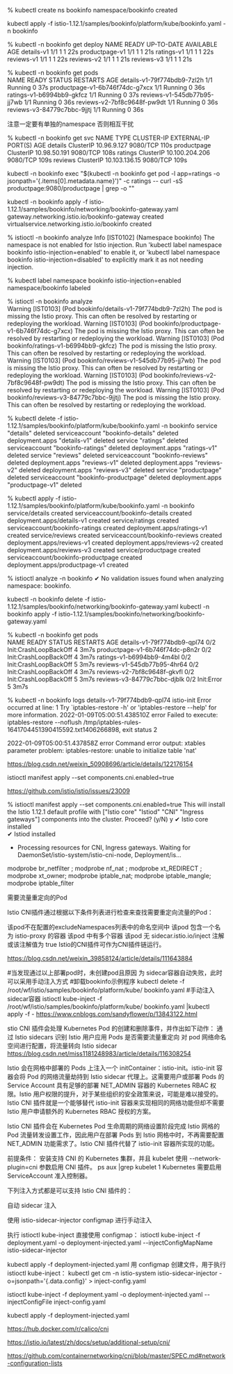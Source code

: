  % kubectl create ns bookinfo
namespace/bookinfo created

kubectl apply -f istio-1.12.1/samples/bookinfo/platform/kube/bookinfo.yaml -n bookinfo 

 % kubectl -n bookinfo get deploy
NAME             READY   UP-TO-DATE   AVAILABLE   AGE
details-v1       1/1     1            1           22s
productpage-v1   1/1     1            1           21s
ratings-v1       1/1     1            1           22s
reviews-v1       1/1     1            1           22s
reviews-v2       1/1     1            1           21s
reviews-v3       1/1     1            1           21s

 % kubectl -n bookinfo get pods  
NAME                              READY   STATUS    RESTARTS   AGE
details-v1-79f774bdb9-7zl2h       1/1     Running   0          37s
productpage-v1-6b746f74dc-g7xcx   1/1     Running   0          36s
ratings-v1-b6994bb9-gkfcz         1/1     Running   0          37s
reviews-v1-545db77b95-jj7wb       1/1     Running   0          36s
reviews-v2-7bf8c9648f-pw9dt       1/1     Running   0          36s
reviews-v3-84779c7bbc-9jjtj       1/1     Running   0          36s

注意一定要有单独的namespace 否则相互干扰


 % kubectl -n bookinfo get svc 
NAME          TYPE        CLUSTER-IP       EXTERNAL-IP   PORT(S)    AGE
details       ClusterIP   10.96.9.127      <none>        9080/TCP   110s
productpage   ClusterIP   10.98.50.191     <none>        9080/TCP   108s
ratings       ClusterIP   10.100.204.206   <none>        9080/TCP   109s
reviews       ClusterIP   10.103.136.15    <none>        9080/TCP   109s

kubectl -n bookinfo  exec "$(kubectl -n bookinfo  get pod -l app=ratings -o jsonpath='{.items[0].metadata.name}')" -c ratings -- curl -sS productpage:9080/productpage | grep -o "<title>.*</title>"
<title>Simple Bookstore App</title>


kubectl -n bookinfo apply -f istio-1.12.1/samples/bookinfo/networking/bookinfo-gateway.yaml
gateway.networking.istio.io/bookinfo-gateway created
virtualservice.networking.istio.io/bookinfo created

% istioctl -n bookinfo analyze
Info [IST0102] (Namespace bookinfo) The namespace is not enabled for Istio injection. Run 'kubectl label namespace bookinfo istio-injection=enabled' to enable it, or 'kubectl label namespace bookinfo istio-injection=disabled' to explicitly mark it as not needing injection.

% kubectl label namespace bookinfo istio-injection=enabled
namespace/bookinfo labeled


% istioctl -n bookinfo analyze                            
Warning [IST0103] (Pod bookinfo/details-v1-79f774bdb9-7zl2h) The pod is missing the Istio proxy. This can often be resolved by restarting or redeploying the workload.
Warning [IST0103] (Pod bookinfo/productpage-v1-6b746f74dc-g7xcx) The pod is missing the Istio proxy. This can often be resolved by restarting or redeploying the workload.
Warning [IST0103] (Pod bookinfo/ratings-v1-b6994bb9-gkfcz) The pod is missing the Istio proxy. This can often be resolved by restarting or redeploying the workload.
Warning [IST0103] (Pod bookinfo/reviews-v1-545db77b95-jj7wb) The pod is missing the Istio proxy. This can often be resolved by restarting or redeploying the workload.
Warning [IST0103] (Pod bookinfo/reviews-v2-7bf8c9648f-pw9dt) The pod is missing the Istio proxy. This can often be resolved by restarting or redeploying the workload.
Warning [IST0103] (Pod bookinfo/reviews-v3-84779c7bbc-9jjtj) The pod is missing the Istio proxy. This can often be resolved by restarting or redeploying the workload.


% kubectl delete  -f istio-1.12.1/samples/bookinfo/platform/kube/bookinfo.yaml -n bookinfo
service "details" deleted
serviceaccount "bookinfo-details" deleted
deployment.apps "details-v1" deleted
service "ratings" deleted
serviceaccount "bookinfo-ratings" deleted
deployment.apps "ratings-v1" deleted
service "reviews" deleted
serviceaccount "bookinfo-reviews" deleted
deployment.apps "reviews-v1" deleted
deployment.apps "reviews-v2" deleted
deployment.apps "reviews-v3" deleted
service "productpage" deleted
serviceaccount "bookinfo-productpage" deleted
deployment.apps "productpage-v1" deleted


 % kubectl apply -f istio-1.12.1/samples/bookinfo/platform/kube/bookinfo.yaml -n bookinfo 
service/details created
serviceaccount/bookinfo-details created
deployment.apps/details-v1 created
service/ratings created
serviceaccount/bookinfo-ratings created
deployment.apps/ratings-v1 created
service/reviews created
serviceaccount/bookinfo-reviews created
deployment.apps/reviews-v1 created
deployment.apps/reviews-v2 created
deployment.apps/reviews-v3 created
service/productpage created
serviceaccount/bookinfo-productpage created
deployment.apps/productpage-v1 created

 % istioctl analyze -n bookinfo
✔ No validation issues found when analyzing namespace: bookinfo.


kubectl -n bookinfo delete -f istio-1.12.1/samples/bookinfo/networking/bookinfo-gateway.yaml
kubectl -n bookinfo apply -f istio-1.12.1/samples/bookinfo/networking/bookinfo-gateway.yaml

 % kubectl -n bookinfo get pods  
NAME                              READY   STATUS                  RESTARTS   AGE
details-v1-79f774bdb9-qpl74       0/2     Init:CrashLoopBackOff   4          3m7s
productpage-v1-6b746f74dc-p8n2r   0/2     Init:CrashLoopBackOff   4          3m7s
ratings-v1-b6994bb9-4m4bl         0/2     Init:CrashLoopBackOff   5          3m7s
reviews-v1-545db77b95-4hr64       0/2     Init:CrashLoopBackOff   4          3m7s
reviews-v2-7bf8c9648f-gkvfl       0/2     Init:CrashLoopBackOff   5          3m7s
reviews-v3-84779c7bbc-djblk       0/2     Init:Error              5          3m7s

% kubectl -n bookinfo logs details-v1-79f774bdb9-qpl74  istio-init
Error occurred at line: 1
Try `iptables-restore -h' or 'iptables-restore --help' for more information.
2022-01-09T05:00:51.438510Z     error   Failed to execute: iptables-restore --noflush /tmp/iptables-rules-1641704451390415592.txt1406266898, exit status 2

2022-01-09T05:00:51.437858Z     error   Command error output: xtables parameter problem: iptables-restore: unable to initialize table 'nat'

https://blog.csdn.net/weixin_50908696/article/details/122176154


istioctl manifest apply --set components.cni.enabled=true 


https://github.com/istio/istio/issues/23009

% istioctl manifest apply --set components.cni.enabled=true 
This will install the Istio 1.12.1 default profile with ["Istio core" "Istiod" "CNI" "Ingress gateways"] components into the cluster. Proceed? (y/N) y
✔ Istio core installed                                                                                               
✔ Istiod installed                                                                                                   
- Processing resources for CNI, Ingress gateways. Waiting for DaemonSet/istio-system/istio-cni-node, Deployment/is...


 modprobe br_netfilter ; modprobe nf_nat ; modprobe xt_REDIRECT ; modprobe xt_owner; modprobe iptable_nat; modprobe iptable_mangle; modprobe iptable_filter


 需要流量重定向的Pod

Istio CNI插件通过根据以下条件列表进行检查来查找需要重定向流量的Pod：

该pod不在配置的excludeNamespaces列表中的命名空间中
该pod 包含一个名为 istio-proxy 的容器
该pod 中有多个容器
该pod 无 sidecar.istio.io/inject 注解或该注解值为 true
Istio的CNI插件可作为CNI插件链运行。

https://blog.csdn.net/weixin_39858124/article/details/111643884


#当发现通过以上部署pod时，未创建pod且原因 为 sidecar容器自动失败，此时可以采用手动注入方式
#卸载bookinfo示例程序
kubectl delete -f /root/wf/istio/samples/bookinfo/platform/kube/ bookinfo.yaml
#手动注入sidecar容器
istioctl kube-inject -f /root/wf/istio/samples/bookinfo/platform/kube/ bookinfo.yaml |kubectl apply -f -
https://www.cnblogs.com/sandyflower/p/13843122.html

stio CNI 插件会处理 Kubernetes Pod 的创建和删除事件，并作出如下动作：
通过 Istio sidecars 识别 Istio 用户应用 Pods 是否需要流量重定向
对 pod 网络命名空间进行配置，将流量转向 Istio sidecar
https://blog.csdn.net/miss1181248983/article/details/116308254

Istio 会在网格中部署的 Pods 上注入一个 initContainer：istio-init。istio-init 容器会将 Pod 的网络流量劫持到 Istio sidecar 代理上。这需要用户或部署 Pods 的 Service Account 具有足够的部署 NET_ADMIN 容器的 Kubernetes RBAC 权限。Istio 用户权限的提升，对于某些组织的安全政策来说，可能是难以接受的。Istio CNI 插件就是一个能够替代 istio-init 容器来实现相同的网络功能但却不需要 Istio 用户申请额外的 Kubernetes RBAC 授权的方案。

Istio CNI 插件会在 Kubernetes Pod 生命周期的网络设置阶段完成 Istio 网格的 Pod 流量转发设置工作，因此用户在部署 Pods 到 Istio 网格中时，不再需要配置 NET_ADMIN 功能需求了。Istio CNI 插件代替了 istio-init 容器所实现的功能。

前提条件：
安装支持 CNI 的 Kubernetes 集群，并且 kubelet 使用 --network-plugin=cni 参数启用 CNI 插件。
ps aux |grep kubelet
1
Kubernetes 需要启用 ServiceAccount 准入控制器。

下列注入方式都是可以支持 Istio CNI 插件的：

自动 sidecar 注入

使用 istio-sidecar-injector configmap 进行手动注入

执行 istioctl kube-inject 直接使用 configmap：
istioctl kube-inject -f deployment.yaml -o deployment-injected.yaml --injectConfigMapName istio-sidecar-injector

kubectl apply -f deployment-injected.yaml
用 configmap 创建文件，用于执行 istioctl kube-inject：
kubectl get cm -n istio-system istio-sidecar-injector -o=jsonpath='{.data.config}' > inject-config.yaml

istioctl kube-inject -f deployment.yaml -o deployment-injected.yaml --injectConfigFile inject-config.yaml

kubectl apply -f deployment-injected.yaml


https://hub.docker.com/r/calico/cni

https://istio.io/latest/zh/docs/setup/additional-setup/cni/

https://github.com/containernetworking/cni/blob/master/SPEC.md#network-configuration-lists
